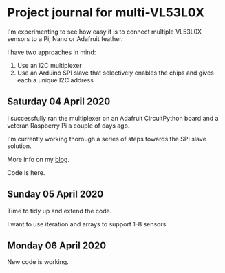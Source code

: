 # Project journal for multi-VL53L0X

I'm experimenting to see how easy it is to connect multiple VL53L0X sensors to a Pi, Nano or Adafruit feather.

I have two approaches in mind:

1. Use an I2C multiplexer
1. Use an Arduino SPI slave that selectively enables the chips and gives each a unique I2C address


## Saturday 04 April 2020

I successfully ran the multiplexer on an Adafruit CircuitPython board and a veteran Raspberry Pi a couple of days ago.

I'm currently working thorough a series of steps towards the SPI slave solution.

More info on my [blog](https://blog.rareschool.com/).

Code is here.

## Sunday 05 April 2020

Time to tidy up and extend the code.

I want to use iteration and arrays to support 1-8 sensors.

## Monday 06 April 2020

New code is working.